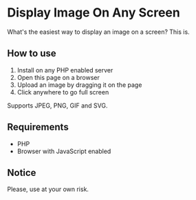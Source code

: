 # Display Image On Any Screen

What's the easiest way to display an image on a screen? This is.

## How to use

1. Install on any PHP enabled server
2. Open this page on a browser
3. Upload an image by dragging it on the page
4. Click anywhere to go full screen

Supports JPEG, PNG, GIF and SVG.

## Requirements

- PHP
- Browser with JavaScript enabled

## Notice

Please, use at your own risk.